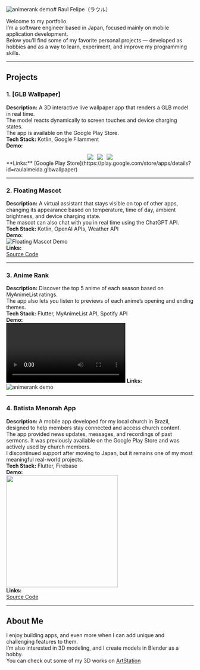 ![animerank demo](https://github.com/user-attachments/assets/d6aaaba1-09e8-448c-b996-8a745f560a4a)# Raul Felipe（ラウル）

Welcome to my portfolio.  
I’m a software engineer based in Japan, focused mainly on mobile application development.  
Below you’ll find some of my favorite personal projects — developed as hobbies and as a way to learn, experiment, and improve my programming skills.  

---

## Projects

### 1. [GLB Wallpaper]
**Description:** A 3D interactive live wallpaper app that renders a GLB model in real time.  
The model reacts dynamically to screen touches and device charging states.  
The app is available on the Google Play Store.  
**Tech Stack:** Kotlin, Google Filamment  
**Demo:**  
<div style="display: flex; justify-content: center; gap: 10px;">
  <img src="https://github.com/user-attachments/assets/b8fc7f94-b94c-4ba3-bba4-feccad61ef73" border-radius: 10px;">
  <img src="https://github.com/user-attachments/assets/cb670168-0ce4-4c60-be3a-825278b6b7aa" border-radius: 10px;">
  <img src="https://github.com/user-attachments/assets/aefddb41-9881-4421-b494-4c6113bf6fcb" border-radius: 10px;">
</div>
**Links:**  
[Google Play Store](https://play.google.com/store/apps/details?id=raulalmeida.glbwallpaper)

---

### 2. Floating Mascot
**Description:** A virtual assistant that stays visible on top of other apps, changing its appearance based on temperature, time of day, ambient brightness, and device charging state.  
The mascot can also chat with you in real time using the ChatGPT API.  
**Tech Stack:** Kotlin, OpenAI APIs, Weather API  
**Demo:**  
![Floating Mascot Demo](https://github.com/raul-felipe/floating_mascot/assets/17601661/1688a9fc-1a16-4eb8-8784-e990c4861c95)  
**Links:**  
[Source Code](https://github.com/raul-felipe/floating_mascot)

---

### 3. Anime Rank
**Description:** Discover the top 5 anime of each season based on MyAnimeList ratings.  
The app also lets you listen to previews of each anime’s opening and ending themes.  
**Tech Stack:** Flutter, MyAnimeList API, Spotify API  
**Demo:**  
<video width="320" controls>
  <source src="https://user-images.githubusercontent.com/17601661/235067689-bf322e52-8ba2-4b39-8ecd-fbfaced738f1.mp4" type="video/mp4">
  Your browser does not support the video tag.
</video>
**Links:**  
![animerank demo](https://github.com/user-attachments/assets/e2046268-d3b4-41cb-ab50-9a487d5fb947)

---

### 4. Batista Menorah App
**Description:** A mobile app developed for my local church in Brazil, designed to help members stay connected and access church content.  
The app provided news updates, messages, and recordings of past sermons. It was previously available on the Google Play Store and was actively used by church members.  
I discontinued support after moving to Japan, but it remains one of my most meaningful real-world projects.  
**Tech Stack:** Flutter, Firebase  
**Demo:**  
<img src="https://github.com/raul-felipe/menorah/blob/b0bc547647f1552eea95874f659cde662fc4b065/Menorah%20Demo.gif" width="300">  
**Links:**  
[Source Code](https://github.com/raul-felipe/menorah)

---

## About Me

I enjoy building apps, and even more when I can add unique and challenging features to them.  
I’m also interested in 3D modeling, and I create models in Blender as a hobby.  
You can check out some of my 3D works on [ArtStation](https://raulalmeida7.artstation.com)
